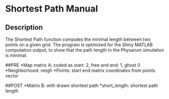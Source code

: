 # Shortest Path Manual

## Description
The Shortest Path function computes the minimal length between two points on a given grid. The program is optimized for the Slimy MATLAB computation output, to show that the path length in the Physarum simulation is minimal.

##PRE
*Map matrix A: coded as start: 2, free and end: 1, ghost 0 
*Neighborhood: neigh
*Points: start end matrix coordinates from points vector

##POST
*Matrix B: with drawn shortest path 
*short_length: shortest path length